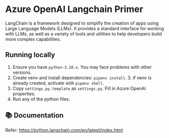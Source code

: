 # Azure OpenAI Langchain Primer

LangChain is a framework designed to simplify the creation of apps using Large Language Models (LLMs). It provides a standard interface for working with LLMs, as well as a variety of tools and utilities to help developers build more complex capabilities.

## Running locally
1. Ensure you have `python-3.10.x`. You may face problems with other versions.
2. Create venv and install dependencies: `pipenv install`.
   3. if venv is already created, activate with `pipenv shell`.
4. Copy `settings.py.template` as `settings.py`. Fill in Azure OpenAI properties.
6. Run any of the python files.

## 📚 Documentation
Refer: https://python.langchain.com/en/latest/index.html